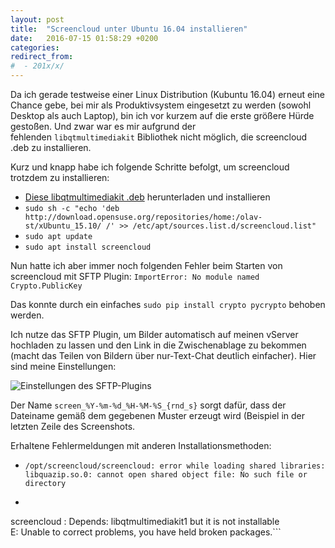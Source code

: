 ```yaml
---
layout: post
title:  "Screencloud unter Ubuntu 16.04 installieren"
date:   2016-07-15 01:58:29 +0200
categories: 
redirect_from:
#  - 201x/x/
---
```

<!-- ![Screencloud Logo](/wp-content/uploads/2016/07/b925d8ad974fc5e30901dfcf78ca14e8_400x400-e1468541679837.png) -->

Da ich gerade testweise einer Linux Distribution (Kubuntu 16.04) erneut eine Chance gebe, bei mir als Produktivsystem eingesetzt zu werden (sowohl Desktop als auch Laptop), bin ich vor kurzem auf die erste größere Hürde gestoßen. Und zwar war es mir aufgrund der fehlenden `libqtmultimediakit` Bibliothek nicht möglich, die screencloud .deb zu installieren.

Kurz und knapp habe ich folgende Schritte befolgt, um screencloud trotzdem zu installieren:
<!--more-->

  - [Diese libqtmultimediakit .deb](http://de.archive.ubuntu.com/ubuntu/pool/universe/q/qtmobility/libqtmultimediakit1_1.2.0-1ubuntu2_amd64.deb) herunterladen und installieren
  - `sudo sh -c "echo 'deb http://download.opensuse.org/repositories/home:/olav-st/xUbuntu_15.10/ /' >> /etc/apt/sources.list.d/screencloud.list"`
  - `sudo apt update`
  - `sudo apt install screencloud`


Nun hatte ich aber immer noch folgenden Fehler beim Starten von screencloud mit SFTP Plugin:
`ImportError: No module named Crypto.PublicKey`

Das konnte durch ein einfaches `sudo pip install crypto pycrypto` behoben werden.

Ich nutze das SFTP Plugin, um Bilder automatisch auf meinen vServer hochladen zu lassen und den Link in die Zwischenablage zu bekommen (macht das Teilen von Bildern über nur-Text-Chat deutlich einfacher).
Hier sind meine Einstellungen:

![Einstellungen des SFTP-Plugins](https://share.gingerlabs.de/screen_2016-07-15_01-55-14_f0HvPttW.png)

Der Name `screen_%Y-%m-%d_%H-%M-%S_{rnd_s}` sorgt dafür, dass der Dateiname gemäß dem gegebenen Muster erzeugt wird (Beispiel in der letzten Zeile des Screenshots.



Erhaltene Fehlermeldungen mit anderen Installationsmethoden:


  - `/opt/screencloud/screencloud: error while loading shared libraries: libquazip.so.0: cannot open shared object file: No such file or directory`
  - ```The following packages have unmet dependencies:  
screencloud : Depends: libqtmultimediakit1 but it is not installable  
E: Unable to correct problems, you have held broken packages.```
